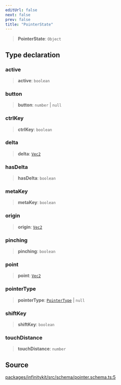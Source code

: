 ```yaml
---
editUrl: false
next: false
prev: false
title: "PointerState"
---
```


> **PointerState**: `Object`

## Type declaration

### active

> **active**: `boolean`

### button

> **button**: `number` \| `null`

### ctrlKey

> **ctrlKey**: `boolean`

### delta

> **delta**: [`Vec2`](Vec2.md)

### hasDelta

> **hasDelta**: `boolean`

### metaKey

> **metaKey**: `boolean`

### origin

> **origin**: [`Vec2`](Vec2.md)

### pinching

> **pinching**: `boolean`

### point

> **point**: [`Vec2`](Vec2.md)

### pointerType

> **pointerType**: [`PointerType`](PointerType.md) \| `null`

### shiftKey

> **shiftKey**: `boolean`

### touchDistance

> **touchDistance**: `number`

## Source

[packages/infinitykit/src/schema/pointer.schema.ts:5](https://github.com/nodenogg-in/alpha-p2p/blob/1896b55/packages/infinitykit/src/schema/pointer.schema.ts#L5)
